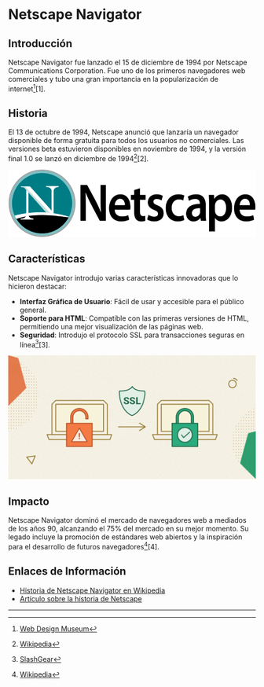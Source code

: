# Netscape Navigator

## Introducción
Netscape Navigator fue lanzado el 15 de diciembre de 1994 por Netscape Communications Corporation. Fue uno de los primeros navegadores web comerciales y tubo una gran importancia en la popularización de internet[^1^][1].

## Historia
El 13 de octubre de 1994, Netscape anunció que lanzaría un navegador disponible de forma gratuita para todos los usuarios no comerciales. Las versiones beta estuvieron disponibles en noviembre de 1994, y la versión final 1.0 se lanzó en diciembre de 1994[^2^][2].

![Netscape](https://github.com/OscraSanchez/SMX2-M8UF1A1-HistoriaWeb-1994-Netscape-OscarSanchez/blob/main/Netscape.png "Logo")

## Características
Netscape Navigator introdujo varias características innovadoras que lo hicieron destacar:
- **Interfaz Gráfica de Usuario**: Fácil de usar y accesible para el público general.
- **Soporte para HTML**: Compatible con las primeras versiones de HTML, permitiendo una mejor visualización de las páginas web.
- **Seguridad**: Introdujo el protocolo SSL para transacciones seguras en línea[^3^][3].

![SSL](https://github.com/OscraSanchez/SMX2-M8UF1A1-HistoriaWeb-1994-Netscape-OscarSanchez/blob/main/SSL.png "SSL")

## Impacto
Netscape Navigator dominó el mercado de navegadores web a mediados de los años 90, alcanzando el 75% del mercado en su mejor momento. Su legado incluye la promoción de estándares web abiertos y la inspiración para el desarrollo de futuros navegadores[^4^][4].

## Enlaces de Información
- [Historia de Netscape Navigator en Wikipedia](https://es.wikipedia.org/wiki/Netscape_Navigator)
- [Artículo sobre la historia de Netscape](https://www.slashgear.com/1353587/history-netscape-navigator-web-browser-explained/)

---------------
[^1^]: [Web Design Museum](https://www.webdesignmuseum.org/software/netscape-navigator-1-0-in-1994)

[^2^]: [Wikipedia](https://es.wikipedia.org/wiki/Netscape_Navigator)

[^3^]: [SlashGear](https://www.slashgear.com/1353587/history-netscape-navigator-web-browser-explained/)

[^4^]: [Wikipedia](https://en.wikipedia.org/wiki/Netscape_Navigator)

